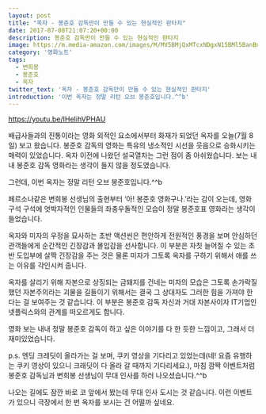 ```yaml
---
layout: post
title: "옥자 - 봉준호 감독만이 만들 수 있는 현실적인 판타지"
date: 2017-07-08T21:07:20+00:00
description: 봉준호 감독만이 만들 수 있는 현실적인 판타지
image: https://m.media-amazon.com/images/M/MV5BMjQxMTcxNDgxN15BMl5BanBnXkFtZTgwOTczNTIzMjI@._V1_.jpg
category: '영화노트'  
tags: 
  - 변희봉
  - 봉준호
  - 옥자
twitter_text: '옥자 - 봉준호 감독만이 만들 수 있는 현실적인 판타지'
introduction: '이번 옥자는 정말 리턴 오브 봉준호입니다.^^b'
---
```


<https://youtu.be/IHeIihVPHAU>

배급사들과의 진통이라는 영화 외적인 요소에서부터 화재가 되었던 옥자를 오늘(7월 8일) 보고 왔습니다. 봉준호 감독의 영화는 특유의 냉소적인 시선을 웃음으로 승화시키는 매력이 있었습니다. 옥자 이전에 나왔던 설국열차는 그런 점이 좀 아쉬웠습니다. 보는 내내 봉준호 감독 영화라는 생각이 들지 않을 정도였습니다.

그런데, 이번 옥자는 정말 리턴 오브 봉준호입니다.^^b
  
페르소나같은 변희봉 선생님의 출현부터 &#8216;아! 봉준호 영화구나.&#8217;라는 감이 오는데, 영화 구석 구석에 엇박자적인 인물들의 좌충우돌적인 모습이 정말 봉준호표 영화라는 생각이 들었습니다.

옥자와 미자의 우정을 묘사하는 초반 액션씬은 편안하게 전원적인 풍경을 보며 안심하던 관객들에게 순간적인 긴장감과 몰입감을 선사합니다. 이 부분은 자칫 늘어질 수 있는 초반 도입부에 살짝 긴장감을 주는 것은 물론 미자가 그토록 옥자를 구하기 위해서 애를 쓰는 이유를 각인시켜 줍니다.

옥자를 살리기 위해 자본으로 상징되는 금돼지를 건네는 미자의 모습은 그토록 손가락질했던 자본주의라는 괴물을 길들이기 위해서는 결국 그 상대자도 그러한 힘을 가져야 한다는 걸 보여주는 것 같습니다. 이 부분은 봉준호 감독 자신과 거대 자본사이자 IT기업인 넷플릭스와의 관계를 떠오르게도 합니다.

영화 보는 내내 정말 봉준호 감독이 하고 싶은 이야기를 다 한 듯한 느낌이고, 그래서 더 재미있었습니다.

p.s. 엔딩 크레딧이 올라가는 걸 보며, 쿠키 영상을 기다리고 있었는데(네! 요즘 유행하는 쿠키 영상이 있으니 크래딧이 다 올라 갈 때까지 기다리세요.), 마침 깜짝 이벤트처럼 봉준호 감독님과 변희봉 선생님이 무대 인사를 하러 나오셨습니다.^^b

나오는 길에도 잠깐 바로 코 앞에서 봤는데 무대 인사 도시는 것 같습니다. 이런 이벤트가 있으니 극장에서 한 번 옥자를 보시는 건 어떨까 싶네요.